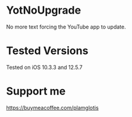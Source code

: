 # YotNoUpgrade
No more text forcing the YouTube app to update. 

# Tested Versions
Tested on iOS 10.3.3 and 12.5.7

# Support me
https://buymeacoffee.com/plamglotis
